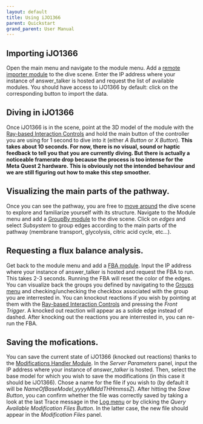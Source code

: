 ```yaml
---
layout: default
title: Using iJO1366
parent: Quickstart
grand_parent: User Manual
---
```


## Importing iJO1366
Open the main menu and navigate to the module menu. Add a [remote importer module](/UserManual/Modules/remote_importer_module.html) to the dive scene. Enter the IP address where your instance of answer_talker is hosted and request the list of available modules. You should have access to iJO1366 by default: click on the corresponding button to import the data.

## Diving in iJO1366
Once iJO1366 is in the scene, point at the 3D model of the module with the [Ray-based Interaction Controls](/UserManual/Controls/ray_based_interaction_controls.html) and hold the main button of the controller you are using for 1 second to dive into it (either *A Button* or *X Button*). **This takes about 10 seconds. For now, there is no visual, sound or haptic feedback to tell you that you are currently diving. But there is actually a noticeable framerate drop because the process is too intense for the Meta Quest 2 hardware. This is obviously not the intended behaviour and we are still figuring out how to make this step smoother.**

## Visualizing the main parts of the pathway.
Once you can see the pathway, you are free to [move around](/UserManual/Controls/movement_controls.html) the dive scene to explore and familiarize yourself with its structure. Navigate to the Module menu and add a [GroupBy module](/UserManual/Modules/groupby_module.html) to the dive scene. Click on *edges* and select *Subsystem* to group edges according to the main parts of the pathway (membrane transport, glycolysis, citric acid cycle, etc...).

## Requesting a flux balance analysis.
Get back to the module menu and add a [FBA module](/UserManual/Modules/fba_module.html). Input the IP address where your instance of answer_talker is hosted and request the FBA to run. This takes 2-3 seconds.
Running the FBA will reset the color of the edges. You can visualize back the groups you defined by navigating to the [Groups menu](/UserManual/UIMenus/groups_menu.html) and checking/unchecking the checkbox associated with the group you are interrested in.
You can knockout reactions if you wish by pointing at them with the [Ray-based Interaction Controls](/UserManual/Controls/ray_based_interaction_controls.html) and pressing the *Front Trigger*. A knocked out reaction will appear as a solide edge instead of dashed. After knocking out the reactions you are interrested in, you can re-run the FBA.

## Saving the mofications.
You can save the current state of iJO1366 (knocked out reactions) thanks to the [Modifications Handler Module](/UserManual/Modules/modification_handler_module.html). In the *Server Parameters* panel, input the IP address where your instance of *answer_talker* is hosted. Then, select the base model for which you wish to save the modifications (in this case it should be iJO1366). Chose a name for the file if you wish to (by default it will be *NameOfBaseModel_yyyyMMddTHHmmssZ*). After hitting the *Save Button*, you can confirm whether the file was correctly saved by taking a look at the last Trace message in the [Log menu](/UserManual/UIMenus/log_menu.html) or by clicking the *Query Available Modification Files Button*. In the latter case, the new file should appear in the *Modification Files* panel.